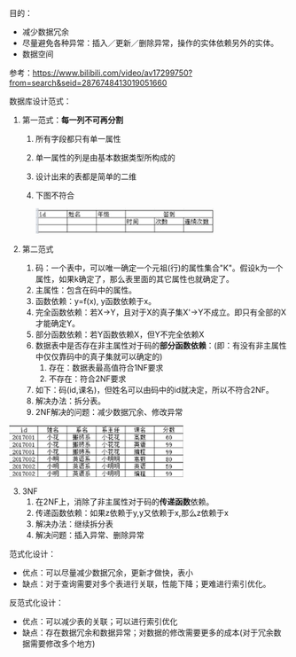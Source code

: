 

目的：

- 减少数据冗余
- 尽量避免各种异常：插入／更新／删除异常，操作的实体依赖另外的实体。
- 数据空间

参考：https://www.bilibili.com/video/av17299750?from=search&seid=2876748413019051660

数据库设计范式：　

1. 第一范式：**每一列不可再分割**

   1. 所有字段都只有单一属性

   2. 单一属性的列是由基本数据类型所构成的

   3. 设计出来的表都是简单的二维

   4. 下图不符合

      ![election_51](assets/Selection_518.png)

2. 第二范式

   1. 码：一个表中，可以唯一确定一个元祖(行)的属性集合"K"。假设k为一个属性，如果k确定了，那么表里面的其它属性也就确定了。
   2. 主属性：包含在码中的属性。
   3. 函数依赖：y=f(x), y函数依赖于x。
   4. 完全函数依赖：若X->Y，且对于X的真子集X'->Y不成立。即只有全部的X才能确定Y。
   5. 部分函数依赖：若Y函数依赖X，但Y不完全依赖X　
   6. 数据表中是否存在非主属性对于码的**部分函数依赖**：(即：有没有非主属性中仅仅靠码中的真子集就可以确定的)
      1. 存在：数据表最高值符合1NF要求
      2. 不存在：符合2NF要求
   7. 如下：码(id,课名)，但姓名可以由码中的id就决定，所以不符合2NF。
   8. 解决办法：拆分表。
   9. 2NF解决的问题：减少数据冗余、修改异常

![election_51](assets/Selection_517-1527154642100.png)

3. 3NF
   1. 在2NF上，消除了非主属性对于码的**传递函数**依赖。
   2. 传递函数依赖：如果z依赖于y,y又依赖于x,那么z依赖于x
   3. 解决办法：继续拆分表
   4. 解决问题：插入异常、删除异常



范式化设计：

- 优点：可以尽量减少数据冗余，更新才做快，表小
- 缺点：对于查询需要对多个表进行关联，性能下降；更难进行索引优化。

反范式化设计：

- 优点：可以减少表的关联；可以进行索引优化
- 缺点：存在数据冗余和数据异常；对数据的修改需要更多的成本(对于冗余数据需要修改多个地方)

